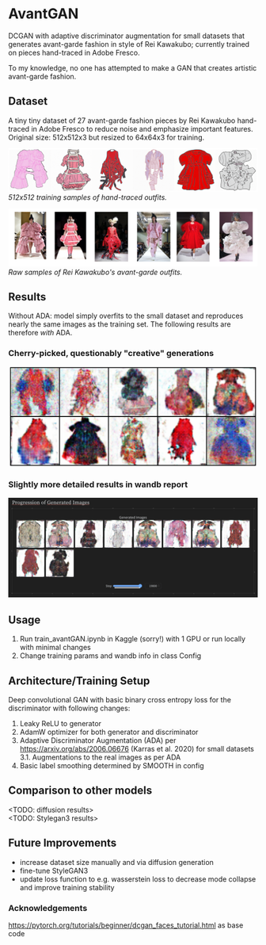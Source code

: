 # AvantGAN
DCGAN with adaptive discriminator augmentation for small datasets that generates avant-garde fashion in style of Rei Kawakubo; currently trained on pieces hand-traced in Adobe Fresco.

To my knowledge, no one has attempted to make a GAN that creates artistic avant-garde fashion.

## Dataset
A tiny tiny dataset of 27 avant-garde fashion pieces by Rei Kawakubo hand-traced in Adobe Fresco to reduce noise and emphasize important features. Original size: 512x512x3 but resized to 64x64x3 for training.

![Alt_text](images/drawing_sample.png)
*512x512 training samples of hand-traced outfits.*

![Alt_text](images/source_sample.png)
*Raw samples of Rei Kawakubo's avant-garde outfits.*

## Results
Without ADA: model simply overfits to the small dataset and reproduces nearly the same images as the training set. The following results are therefore *with* ADA.

### Cherry-picked, questionably "creative" generations
<p align="center">
    <img src="images/cherry_picked_creative.png" alt="Alt_text" width="500" />
</p>

### Slightly more detailed results in wandb report
[![My Screenshot](images/wandb_report_screenshot.png)](https://wandb.ai/elles/avantGAN/reports/DCGAN--Vmlldzo4Mzc3MDAx)

## Usage
1. Run train_avantGAN.ipynb in Kaggle (sorry!) with 1 GPU or run locally with minimal changes
2. Change training params and wandb info in class Config

## Architecture/Training Setup
Deep convolutional GAN with basic binary cross entropy loss for the discriminator with following changes:
1. Leaky ReLU to generator
2. AdamW optimizer for both generator and discriminator
3. Adaptive Discriminator Augmentation (ADA) per https://arxiv.org/abs/2006.06676 (Karras et al. 2020) for small datasets  
    3.1. Augmentations to the real images as per ADA
4. Basic label smoothing determined by SMOOTH in config

## Comparison to other models
<TODO: diffusion results>  
<TODO: Stylegan3 results>  

## Future Improvements
* increase dataset size manually and via diffusion generation
* fine-tune StyleGAN3
* update loss function to e.g. wasserstein loss to decrease mode collapse and improve training stability

### Acknowledgements
https://pytorch.org/tutorials/beginner/dcgan_faces_tutorial.html as base code
